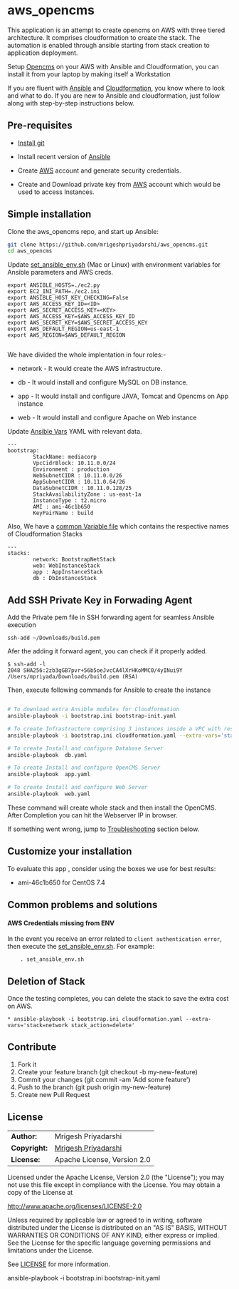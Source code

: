# aws_opencms

This application is an attempt to create opencms on AWS with three tiered architecture. It comprises cloudformation to create the stack. The automation is enabled through ansible starting from stack creation to application deployment. 

Setup [Opencms](http://www.opencms.org/en/)  on your AWS with Ansible and Cloudformation, you can install it from your laptop by making itself a Workstation

If you are fluent with [Ansible](http://docs.ansible.com/ansible/intro_getting_started.html) and [Cloudformation](http://odecee.com.au/cloudformation-and-ansible/), you know where to look and what to do. If you are new to Ansible and cloudformation, just follow along with step-by-step instructions below.


## Pre-requisites
* [Install git](https://git-scm.com/downloads)

* Install recent version of [Ansible](http://docs.ansible.com/ansible/intro_installation.html)

* Create [AWS](https://console.aws.amazon.com/) account and generate security credentials.

* Create and Download private key from [AWS](https://console.aws.amazon.com/) account which would be used to access Instances.


## Simple installation

Clone the aws_opencms repo, and start up Ansible:

```bash
git clone https://github.com/mrigeshpriyadarshi/aws_opencms.git
cd aws_opencms
```

Update [set_ansible_env.sh](set_ansible_env.sh) (Mac or Linux) with environment variables for Ansible parameters and AWS creds.

```
export ANSIBLE_HOSTS=./ec2.py 
export EC2_INI_PATH=./ec2.ini 
export ANSIBLE_HOST_KEY_CHECKING=False
export AWS_ACCESS_KEY_ID=<ID>
export AWS_SECRET_ACCESS_KEY=<KEY>
export AWS_ACCESS_KEY=$AWS_ACCESS_KEY_ID
export AWS_SECRET_KEY=$AWS_SECRET_ACCESS_KEY
export AWS_DEFAULT_REGION=us-east-1
export AWS_REGION=$AWS_DEFAULT_REGION


```

We have divided the whole implentation in four roles:-

* network - It would create the AWS infrastructure.

* db - It would install and configure MySQL on DB instance.

* app - It would install and configure JAVA, Tomcat and Opencms on App instance

* web - It would install and configure Apache on Web instance


Update [Ansible Vars](./vars/{{stack}}) YAML with relevant data.

```
---
bootstrap:
        StackName: mediacorp
        VpcCidrBlock: 10.11.0.0/24
        Environment : production
        WebSubnetCIDR : 10.11.0.0/26
        AppSubnetCIDR : 10.11.0.64/26
        DataSubnetCIDR : 10.11.0.128/25
        StackAvailabilityZone : us-east-1a
        InstanceType : t2.micro
        AMI : ami-46c1b650
        KeyPairName : build

```

Also, We have a [common Variable file](./vars/common.yaml) which contains the respective names of Cloudformation Stacks

```
---
stacks:
        network: BootstrapNetStack
        web: WebInstanceStack
        app : AppInstanceStack
        db : DbInstanceStack

```

## Add SSH Private Key in Forwading Agent

Add the Private pem file in SSH forwarding agent for seamless Ansible execution

```
ssh-add ~/Downloads/build.pem 

```

Afer the adding it forward agent, you can check if it properly added.

```
$ ssh-add -l
2048 SHA256:2zb3gGB7pvr+56b5oeJvcCA4lXrHKoMMC0/4yINui9Y /Users/mpriyada/Downloads/build.pem (RSA)

```

Then, execute following commands for Ansible to create the instance

```bash

# To download extra Ansible modules for Cloudformation
ansible-playbook -i bootstrap.ini bootstrap-init.yaml

# To create Infrastructure comprising 3 instances inside a VPC with respective subnets, it uses `bootstrap-network.json` CFN to create the stack. 
ansible-playbook -i bootstrap.ini cloudformation.yaml --extra-vars='stack=network stack_action=create'

# To create Install and configure Database Server 
ansible-playbook  db.yaml

# To create Install and configure OpenCMS Server 
ansible-playbook  app.yaml

# To create Install and configure Web Server 
ansible-playbook  web.yaml

```

These command will create whole stack and then install the OpenCMS. After Completion you can hit the Webserver IP in browser.

If something went wrong, jump to [Troubleshooting](https://github.com/mrigeshpriyadarshi/aws_opencms#common-problems-and-solutions) section below.


## Customize your installation

To evaluate this app , consider using the boxes we use for best results:

* ami-46c1b650 for CentOS 7.4


## Common problems and solutions

#### AWS Credentials missing from ENV

In the event you receive an error related to `client authentication error`, then execute the [set_ansible_env.sh](set_ansible_env.sh). For example:

```
    . set_ansible_env.sh
```

## Deletion of Stack

Once the testing completes, you can delete the stack to save the extra cost on AWS.

```
* ansible-playbook -i bootstrap.ini cloudformation.yaml --extra-vars='stack=network stack_action=delete'

```


## Contribute

1. Fork it
1. Create your feature branch (git checkout -b my-new-feature)
1. Commit your changes (git commit -am 'Add some feature')
1. Push to the branch (git push origin my-new-feature)
1. Create new Pull Request


## License

|  |  |
| ------ | --- |
| **Author:** | Mrigesh Priyadarshi |
| **Copyright:** | [Mrigesh Priyadarshi](mailto:mrigeshpriyadarshi@gmail.com) |
| **License:** | Apache License, Version 2.0 |

Licensed under the Apache License, Version 2.0 (the "License"); you may not use this file except in compliance with the License. You may obtain a copy of the License at

http://www.apache.org/licenses/LICENSE-2.0

Unless required by applicable law or agreed to in writing, software distributed under the License is distributed on an "AS IS" BASIS, WITHOUT WARRANTIES OR CONDITIONS OF ANY KIND, either express or implied. See the License for the specific language governing permissions and limitations under the License.

See [LICENSE](license) for more information.

ansible-playbook -i bootstrap.ini bootstrap-init.yaml
